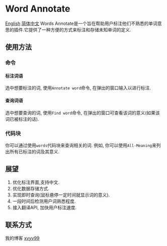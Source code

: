 # Word Annotate

[English](README.md) [简体中文](README-zh.md)
Words Annotate是一个旨在帮助用户标注他们不熟悉的单词意思的插件.它提供了一种方便的方式来标注和存储未知单词的定义.

## 使用方法

### 命令

#### 标注词语

选中想要标注的词, 使用`Annotate word`命令, 在弹出的窗口输入以进行标注.

#### 查询词语

选中想要查询的词, 使用`Find word`命令, 在弹出的窗口可查看该词的意义(如果该词已被标注的话).

### 代码块

你可以通过使用`words`代码块来查询相关的词.
例如, 你可以使用`All-Meaning`来列出所有已标注的词及其意义.

## 展望

1. 优化标注界面,支持中文.
2. 优化数据存储方式.
3. 实现即时查询(鼠标悬停一定时间就显示词的意义).
4. 一段时间后检测用户词熟悉程度.
5. 接入翻译API, 加快用户标注速度.

## 联系方式

我的博客 [xvyv99](http://www.xvyv99.top/)